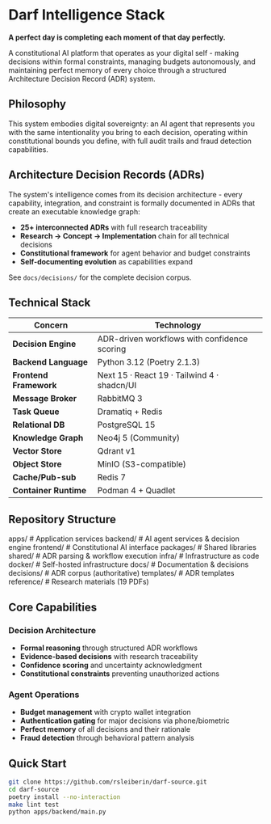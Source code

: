 # Darf Intelligence Stack

**A perfect day is completing each moment of that day perfectly.**

A constitutional AI platform that operates as your digital self - making decisions within formal constraints, managing budgets autonomously, and maintaining perfect memory of every choice through a structured Architecture Decision Record (ADR) system.

## Philosophy

This system embodies digital sovereignty: an AI agent that represents you with the same intentionality you bring to each decision, operating within constitutional bounds you define, with full audit trails and fraud detection capabilities.

## Architecture Decision Records (ADRs)

The system's intelligence comes from its decision architecture - every capability, integration, and constraint is formally documented in ADRs that create an executable knowledge graph:

- **25+ interconnected ADRs** with full research traceability  
- **Research → Concept → Implementation** chain for all technical decisions
- **Constitutional framework** for agent behavior and budget constraints
- **Self-documenting evolution** as capabilities expand

See `docs/decisions/` for the complete decision corpus.

## Technical Stack

| Concern                | Technology                                           |
|------------------------|-----------------------------------------------------|
| **Decision Engine**    | ADR-driven workflows with confidence scoring        |
| **Backend Language**   | Python 3.12 (Poetry 2.1.3)                        |
| **Frontend Framework** | Next 15 · React 19 · Tailwind 4 · shadcn/UI       |
| **Message Broker**     | RabbitMQ 3                                          |
| **Task Queue**         | Dramatiq + Redis                                    |
| **Relational DB**      | PostgreSQL 15                                       |
| **Knowledge Graph**    | Neo4j 5 (Community)                                |
| **Vector Store**       | Qdrant v1                                           |
| **Object Store**       | MinIO (S3-compatible)                               |
| **Cache/Pub-sub**      | Redis 7                                             |
| **Container Runtime**  | Podman 4 + Quadlet                                 |

## Repository Structure
apps/            # Application services
backend/         # AI agent services & decision engine
frontend/        # Constitutional AI interface
packages/        # Shared libraries
shared/          # ADR parsing & workflow execution
infra/           # Infrastructure as code
docker/          # Self-hosted infrastructure
docs/            # Documentation & decisions
decisions/       # ADR corpus (authoritative)
templates/       # ADR templates
reference/       # Research materials (19 PDFs)

## Core Capabilities

### Decision Architecture
- **Formal reasoning** through structured ADR workflows
- **Evidence-based decisions** with research traceability  
- **Confidence scoring** and uncertainty acknowledgment
- **Constitutional constraints** preventing unauthorized actions

### Agent Operations
- **Budget management** with crypto wallet integration
- **Authentication gating** for major decisions via phone/biometric
- **Perfect memory** of all decisions and their rationale
- **Fraud detection** through behavioral pattern analysis

## Quick Start

```bash
git clone https://github.com/rsleiberin/darf-source.git
cd darf-source
poetry install --no-interaction
make lint test
python apps/backend/main.py